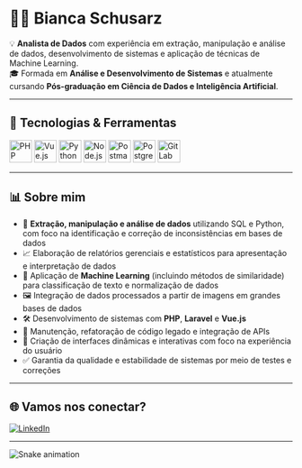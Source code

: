 # 👩‍💻 Bianca Schusarz

💡 **Analista de Dados** com experiência em extração, manipulação e análise de dados, desenvolvimento de sistemas e aplicação de técnicas de Machine Learning.  
🎓 Formada em **Análise e Desenvolvimento de Sistemas** e atualmente cursando **Pós-graduação em Ciência de Dados e Inteligência Artificial**.  

---

## 🚀 Tecnologias & Ferramentas

<p align="left">
  <img src="https://cdn.jsdelivr.net/gh/devicons/devicon/icons/php/php-original.svg" alt="PHP" width="40" height="40"/>
  <img src="https://cdn.jsdelivr.net/gh/devicons/devicon/icons/vuejs/vuejs-original.svg" alt="Vue.js" width="40" height="40"/> 
  <img src="https://cdn.jsdelivr.net/gh/devicons/devicon/icons/python/python-original.svg" alt="Python" width="40" height="40"/> 
  <img src="https://cdn.jsdelivr.net/gh/devicons/devicon/icons/nodejs/nodejs-original.svg" alt="Node.js" width="40" height="40"/> 
  <img src="https://www.vectorlogo.zone/logos/getpostman/getpostman-icon.svg" alt="Postman" width="40" height="40"/> 
  <img src="https://cdn.jsdelivr.net/gh/devicons/devicon/icons/postgresql/postgresql-original.svg" alt="PostgreSQL" width="40" height="40"/> 
  <img src="https://cdn.jsdelivr.net/gh/devicons/devicon/icons/gitlab/gitlab-original.svg" alt="GitLab" width="40" height="40"/> 
</p>

---

## 📊 Sobre mim
- 📌 **Extração, manipulação e análise de dados** utilizando SQL e Python, com foco na identificação e correção de inconsistências em bases de dados  
- 📈 Elaboração de relatórios gerenciais e estatísticos para apresentação e interpretação de dados  
- 🤖 Aplicação de **Machine Learning** (incluindo métodos de similaridade) para classificação de texto e normalização de dados  
- 🖼️ Integração de dados processados a partir de imagens em grandes bases de dados  
- 🛠️ Desenvolvimento de sistemas com **PHP**, **Laravel** e **Vue.js**  
- 🔄 Manutenção, refatoração de código legado e integração de APIs  
- 🎨 Criação de interfaces dinâmicas e interativas com foco na experiência do usuário  
- ✅ Garantia da qualidade e estabilidade de sistemas por meio de testes e correções  

---

## 🌐 Vamos nos conectar?
[![LinkedIn](https://img.shields.io/badge/LinkedIn-0077B5?style=for-the-badge&logo=linkedin&logoColor=white)](https://www.linkedin.com/in/bianca-schusarz/)  

---

![Snake animation](https://github.com/Schusban/Schusban/blob/output/github-contribution-grid-snake.svg)
